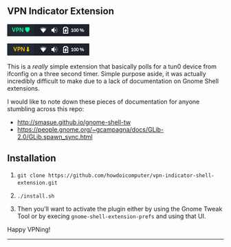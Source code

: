 ## VPN Indicator Extension

![](up.png)

![](down.png)

This is a *really* simple extension that basically polls for a tun0 device from ifconfig on a three second timer. Simple purpose aside, it was actually incredibly difficult to make due to a lack of documentation on Gnome Shell extensions.

I would like to note down these pieces of documentation for anyone stumbling across this repo:

* http://smasue.github.io/gnome-shell-tw
* https://people.gnome.org/~gcampagna/docs/GLib-2.0/GLib.spawn_sync.html

## Installation

1. `git clone https://github.com/howdoicomputer/vpn-indicator-shell-extension.git`
2. `./install.sh`

3. Then you'll want to activate the plugin either by using the Gnome Tweak Tool or by execing `gnome-shell-extension-prefs` and using that UI.

Happy VPNing!

---
